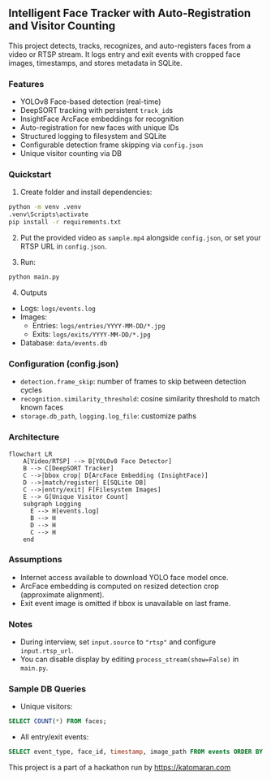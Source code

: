 ## Intelligent Face Tracker with Auto-Registration and Visitor Counting

This project detects, tracks, recognizes, and auto-registers faces from a video or RTSP stream. It logs entry and exit events with cropped face images, timestamps, and stores metadata in SQLite.

### Features
- YOLOv8 Face-based detection (real-time)
- DeepSORT tracking with persistent `track_id`s
- InsightFace ArcFace embeddings for recognition
- Auto-registration for new faces with unique IDs
- Structured logging to filesystem and SQLite
- Configurable detection frame skipping via `config.json`
- Unique visitor counting via DB

### Quickstart
1) Create folder and install dependencies:
```bash
python -m venv .venv
.venv\Scripts\activate
pip install -r requirements.txt
```

2) Put the provided video as `sample.mp4` alongside `config.json`, or set your RTSP URL in `config.json`.

3) Run:
```bash
python main.py
```

4) Outputs
- Logs: `logs/events.log`
- Images:
  - Entries: `logs/entries/YYYY-MM-DD/*.jpg`
  - Exits: `logs/exits/YYYY-MM-DD/*.jpg`
- Database: `data/events.db`

### Configuration (config.json)
- `detection.frame_skip`: number of frames to skip between detection cycles
- `recognition.similarity_threshold`: cosine similarity threshold to match known faces
- `storage.db_path`, `logging.log_file`: customize paths

### Architecture
```mermaid
flowchart LR
    A[Video/RTSP] --> B[YOLOv8 Face Detector]
    B --> C[DeepSORT Tracker]
    C -->|bbox crop| D[ArcFace Embedding (InsightFace)]
    D -->|match/register| E[SQLite DB]
    C -->|entry/exit| F[Filesystem Images]
    E --> G[Unique Visitor Count]
    subgraph Logging
      E --> H[events.log]
      B --> H
      D --> H
      C --> H
    end
```

### Assumptions
- Internet access available to download YOLO face model once.
- ArcFace embedding is computed on resized detection crop (approximate alignment).
- Exit event image is omitted if bbox is unavailable on last frame.

### Notes
- During interview, set `input.source` to `"rtsp"` and configure `input.rtsp_url`.
- You can disable display by editing `process_stream(show=False)` in `main.py`.

### Sample DB Queries
- Unique visitors:
```sql
SELECT COUNT(*) FROM faces;
```
- All entry/exit events:
```sql
SELECT event_type, face_id, timestamp, image_path FROM events ORDER BY timestamp;
```

This project is a part of a hackathon run by https://katomaran.com